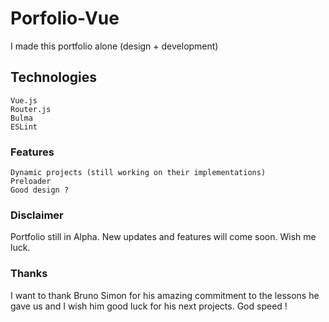 # Porfolio-Vue

I made this portfolio alone (design + development)

## Technologies
```
Vue.js
Router.js
Bulma
ESLint
```

### Features
```
Dynamic projects (still working on their implementations)
Preloader
Good design ?
```

### Disclaimer
Portfolio still in Alpha. New updates and features will come soon. Wish me luck.


### Thanks
I want to thank Bruno Simon for his amazing commitment to the lessons he gave us and I wish him good luck for his next projects. God speed !
